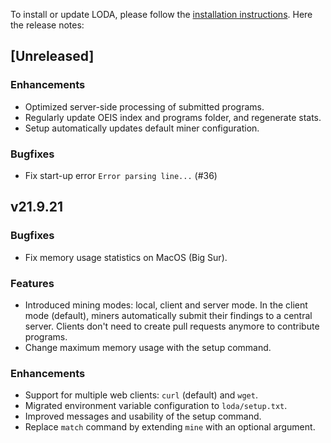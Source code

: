 To install or update LODA, please follow the [installation instructions](https://loda-lang.org/install/). Here the release notes:

## [Unreleased]

### Enhancements

* Optimized server-side processing of submitted programs.
* Regularly update OEIS index and programs folder, and regenerate stats.
* Setup automatically updates default miner configuration.

### Bugfixes

* Fix start-up error `Error parsing line...` (#36)

## v21.9.21

### Bugfixes

* Fix memory usage statistics on MacOS (Big Sur).

### Features

* Introduced mining modes: local, client and server mode. In the client mode (default), miners automatically submit their findings to a central server. Clients don't need to create pull requests anymore to contribute programs.
* Change maximum memory usage with the setup command.

### Enhancements

* Support for multiple web clients: `curl` (default) and `wget`.
* Migrated environment variable configuration to `loda/setup.txt`.
* Improved messages and usability of the setup command.
* Replace `match` command by extending `mine` with an optional argument.
